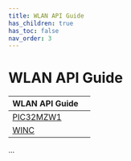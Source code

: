 ```yaml
---
title: WLAN API Guide
has_children: true
has_toc: false
nav_order: 3
---
```


# WLAN API Guide

| **WLAN API Guide**| |
| --- | --- |
| [PIC32MZW1](pic32mzw1/readme.md)|
| [WINC](winc/readme.md)|
...
